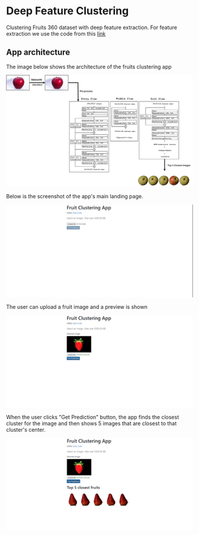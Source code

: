 # Deep Feature Clustering
Clustering Fruits 360 dataset with deep feature extraction. For feature extraction we use the code from this [link](https://github.com/jorisguerin/pretrainedCNN_clustering)
## App architecture
The image below shows the architecture of the fruits clustering app

![](Picture2.jpg)

Below is the screenshot of the app's main landing page.

![](snap1.jpg)

The user can upload a fruit image and a preview is shown

![](snap2.jpg)

When the user clicks "Get Prediction" button, the app finds the closest cluster for the image and then shows 5 images that are closest to that cluster's center.

![](snap3.jpg)
